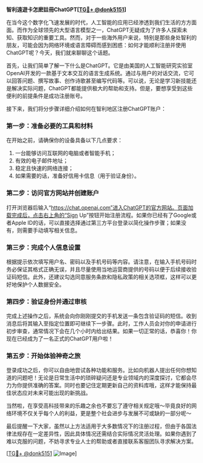 **智利遠遊卡怎麽註冊ChatGPT[[TG💪+ @donk5151](https://t.me/s/donk5151)]**

在当今这个数字化飞速发展的时代，人工智能的应用已经渗透到我们生活的方方面面。而作为全球领先的大型语言模型之一，ChatGPT无疑成为了许多人探索未知、获取知识的重要工具。然而，对于一些海外用户来说，特别是那些身处智利的朋友，可能会因为网络环境或语言障碍而感到困惑：如何才能顺利注册并使用ChatGPT呢？今天，我们就来聊聊这个话题。

首先，让我们简单了解一下什么是ChatGPT。它是由美国的人工智能研究实验室OpenAI开发的一款基于文本交互的语言生成系统。通过与用户的对话交流，它可以回答问题、撰写故事、创作诗歌甚至编写代码等。可以说，无论是学习新技能还是解决实际问题，ChatGPT都能提供极大的帮助和支持。但是，要想享受到这些便利的前提条件是成功注册账号。

接下来，我们将分步骤详细介绍如何在智利地区注册ChatGPT账户：

### 第一步：准备必要的工具和材料

在开始之前，请确保你的设备具备以下几点要求：
1. 一台能够访问互联网的电脑或者智能手机；
2. 有效的电子邮件地址；
3. 稳定且快速的网络连接；
4. 如果需要的话，准备好信用卡信息（用于验证身份）。

### 第二步：访问官方网站并创建账户

打开浏览器后输入“https://chat.openai.com”进入ChatGPT的官方网站。页面加载完成后，点击右上角的“Sign Up”按钮开始注册流程。如果你已经有了Google或者Apple ID的话，可以直接选择通过第三方平台登录以简化操作步骤；如果没有，则需要手动填写相关信息。

### 第三步：完成个人信息设置

根据提示依次填写用户名、密码以及手机号码等内容。请注意，在输入手机号码时务必保证其格式正确无误，并且尽量使用当地运营商提供的号码以便于后续接收验证码短信。此外，还建议勾选同意服务条款和隐私政策的相关选项框，这样可以更好地保护个人数据安全。

### 第四步：验证身份并通过审核

完成上述操作之后，系统会向你刚刚提交的手机发送一条包含验证码的短信。收到消息后将其输入至指定位置即可继续下一步骤。此时，工作人员会对你的申请进行初步审查，通常情况下会在几个小时内给出结果。如果一切正常的话，恭喜你！你现在已经成为了一名正式的ChatGPT用户啦！

### 第五步：开始体验神奇之旅

登录成功之后，你可以自由地尝试各种功能和服务。比如向机器人提出任何你想知道的问题吧！无论是日常生活中的琐碎疑问还是专业领域内的深度探讨，它都会尽力为你提供准确的答案。同时也要记住定期更新自己的资料库哦，这样才能保持最佳状态应对未来可能出现的新挑战。

当然啦，在享受高科技带来的乐趣之余也不要忘了遵守相关规定哦～毕竟良好的网络环境不仅关乎每个人的利益，更是整个社会进步与发展不可或缺的一部分呢～

最后提醒一下大家，虽然以上方法适用于大多数情况下的注册过程，但由于各国法律法规存在一定差异性，因此具体情况还需结合实际情况灵活处理。如果你遇到了难以克服的问题，不妨寻求专业人士的帮助或者直接联系客服团队寻求解决方案。

[[TG💪+ @donk5151](https://t.me/s/donk5151) ![Image](https://i.postimg.cc/rwNCRYN7/Snipaste-2025-04-30-17-27-05.png)]